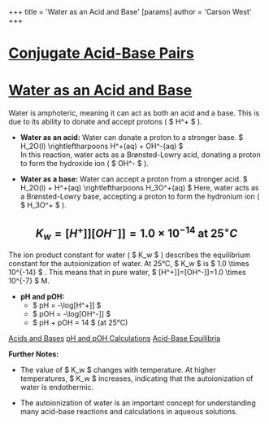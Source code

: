 +++
 title = 'Water as an Acid and Base'
[params]
	author = 'Carson West'
+++
# [Conjugate Acid-Base Pairs](./../conjugate-acid-base-pairs/)
# [Water as an Acid and Base](./../water-as-an-acid-and-base/)

Water is amphoteric, meaning it can act as both an acid and a base.  This is due to its ability to donate and accept protons ( $ H^+ $ ).

* **Water as an acid:**  Water can donate a proton to a stronger base.
    $ H_2O(l) \rightleftharpoons H^+(aq) + OH^-(aq) $   
   In this reaction, water acts as a Brønsted-Lowry acid, donating a proton to form the hydroxide ion ( $ OH^- $ ).

* **Water as a base:** Water can accept a proton from a stronger acid.
    $ H_2O(l) + H^+(aq) \rightleftharpoons H_3O^+(aq) $ 
   Here, water acts as a Brønsted-Lowry base, accepting a proton to form the hydronium ion ( $ H_3O^+ $ ).

##  $$ K_w = [H^+]][OH^-]] = 1.0 \times 10^{-14} \text{ at 25}^\circ C $$  
The ion product constant for water ( $ K_w $ ) describes the equilibrium constant for the autoionization of water.  At 25°C,  $ K_w $  is  $ 1.0 \times 10^{-14} $ . This means that in pure water,  $ [H^+]]=[OH^-]]=1.0 \times 10^{-7} $  M.

* **pH and pOH:**
    *  $ pH = -\log[H^+]] $ 
    *  $ pOH = -\log[OH^-]] $ 
    *  $ pH + pOH = 14 $  (at 25°C)

[Acids and Bases](./../acids-and-bases/)
[pH and pOH Calculations](./../ph-and-poh-calculations/)
[Acid-Base Equilibria](./../acid-base-equilibria/)

**Further Notes:**

* The value of  $ K_w $  changes with temperature.  At higher temperatures,  $ K_w $  increases, indicating that the autoionization of water is endothermic.

*  The autoionization of water is an important concept for understanding many acid-base reactions and calculations in aqueous solutions.


